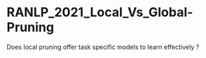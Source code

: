 # RANLP_2021_Local_Vs_Global-Pruning
Does local pruning offer task specific models to learn effectively ?
